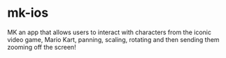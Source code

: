 # mk-ios
MK an app that allows users to interact with characters from the iconic video game, Mario Kart, panning, scaling, rotating and then sending them zooming off the screen! 
